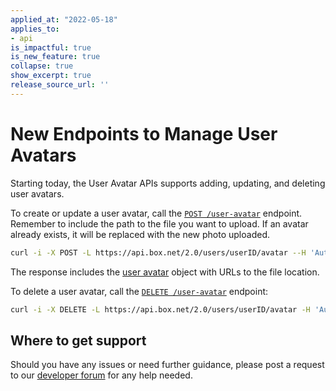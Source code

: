 ```yaml
---
applied_at: "2022-05-18"
applies_to: 
- api
is_impactful: true
is_new_feature: true
collapse: true
show_excerpt: true
release_source_url: ''
---
```


# New Endpoints to Manage User Avatars

Starting today, the User Avatar APIs supports adding, updating, and deleting user avatars.

To create or update a user avatar, call the [`POST /user-avatar`][2] endpoint. Remember to include the path to the file you want to upload. If an avatar already exists, it will be replaced with the new photo uploaded.

```sh
curl -i -X POST -L https://api.box.net/2.0/users/userID/avatar --H 'Authorization: Bearer <ACCESS_TOKEN>' --form 'pic=@"path/to/file/file.jpeg"'
```
The response includes the [user avatar][4] object with URLs to the file location.

To delete a user avatar, call the [`DELETE /user-avatar`][3] endpoint:

```sh
curl -i -X DELETE -L https://api.box.net/2.0/users/userID/avatar -H 'Authorization: Bearer <ACCESS_TOKEN>'
```

## Where to get support

Should you have any issues or need further guidance, please post a request to
our [developer forum][1] for any help needed.

[1]: https://support.box.com/hc/en-us/community/topics/360001932973-Platform-and-Developer-Forum
[2]: e://post-users-id-avatar
[3]: e://delete-users-id-avatar
[4]: r://user-avatar

